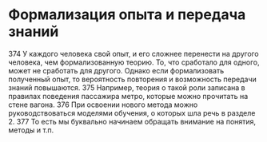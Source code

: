 # Формализация опыта и передача знаний

374 У каждого человека свой опыт, и его сложнее перенести на другого человека, чем формализованную теорию. То, что сработало для одного, может не сработать для другого. Однако если формализовать полученный опыт, то вероятность повторения и возможность передачи знаний повышаются.
375 Например, теория о такой роли записана в правилах поведения пассажира метро, которые можно прочитать на стене вагона. 
376 При освоении нового метода можно руководствоваться моделями обучения, о которых шла речь в разделе 2.
377 То есть мы буквально начинаем обращать внимание на понятия, методы и т.п.
